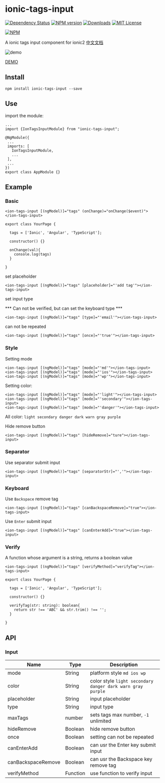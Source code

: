 # ionic-tags-input

[![Dependency Status](https://david-dm.org/HsuanXyz/ionic-tags-input.svg)](https://david-dm.org/HsuanXyz/ionic-tags-input)
[![NPM version][npm-image]][npm-url] [![Downloads][downloads-image]][downloads-url] [![MIT License][license-image]][license-url]

[![NPM](https://nodei.co/npm/ionic-tags-input.png?downloads=true&stars=true)](https://nodei.co/npm/ionic-tags-input/)

A ionic tags input component for ionic2
[中文文档](https://github.com/HsuanXyz/ionic-tags-input/blob/master/README-CN.md)


![demo](https://github.com/HsuanXyz/hsuanxyz.github.io/blob/master/assets/ionic-tags-input/tags.png?raw=true)

[DEMO](https://hsuanxyz.github.io/demo/ionic-tags-input/)
## Install

`npm install ionic-tags-input --save`

## Use
 import the module:

 ```
 ...
 import {IonTagsInputModule} from "ionic-tags-input";

@NgModule({
  ...
  imports: [
    IonTagsInputModule,
    ...
  ],
  ...
})
export class AppModule {}

 ```

## Example

### Basic

```
<ion-tags-input [(ngModel)]="tags" (onChange)="onChange($event)"></ion-tags-input>
```

```
export class YourPage {

  tags = ['Ionic', 'Angular', 'TypeScript'];

  constructor() {}

  onChange(val){
    console.log(tags)
  }

}
```

set placeholder

```
<ion-tags-input [(ngModel)]="tags" [placeholder]="'add tag'"></ion-tags-input>
```

set input type

*** Can not be verified, but can set the keyboard type ***

```
<ion-tags-input [(ngModel)]="tags" [type]="'email'"></ion-tags-input>
```

can not be repeated

```
<ion-tags-input [(ngModel)]="tags" [once]="'true'"></ion-tags-input>
```

### Style

Setting mode

```
<ion-tags-input [(ngModel)]="tags" [mode]="'md'"></ion-tags-input>
<ion-tags-input [(ngModel)]="tags" [mode]="'ios'"></ion-tags-input>
<ion-tags-input [(ngModel)]="tags" [mode]="'wp'"></ion-tags-input>
```

Setting color:

```
<ion-tags-input [(ngModel)]="tags" [mode]="'light'"></ion-tags-input>
<ion-tags-input [(ngModel)]="tags" [mode]="'secondary'"></ion-tags-input>
<ion-tags-input [(ngModel)]="tags" [mode]="'danger'"></ion-tags-input>
```
All color: `light secondary danger dark warn gray purple`

Hide remove button

```
<ion-tags-input [(ngModel)]="tags" [hideRemove]="ture"></ion-tags-input>
```

### Separator

Use separator submit input
```
<ion-tags-input [(ngModel)]="tags" [separatorStr]="','"></ion-tags-input>
```

### Keyboard

Use `Backspace` remove tag

```
<ion-tags-input [(ngModel)]="tags" [canBackspaceRemove]="true"></ion-tags-input>
```

Use `Enter` submit input

```
<ion-tags-input [(ngModel)]="tags" [canEnterAdd]="true"></ion-tags-input>
```

### Verify

A function whose argument is a string, returns a boolean value

```
<ion-tags-input [(ngModel)]="tags" [verifyMethod]="verifyTag"></ion-tags-input>
```

```
export class YourPage {

  tags = ['Ionic', 'Angular', 'TypeScript'];

  constructor() {}

  verifyTag(str: string): boolean{
    return str !== 'ABC' && str.trim() !== '';
  }

}
```

## API
### Input
| Name            | Type          | Description |
| --------------- | ------------- | ----------- |
| mode            | String        | platform style `md ios wp`     |
| color           | String        | color style `light secondary danger dark warn gray purple`   |
| placeholder     | String        | input placeholder |
| type            | String        | input type    |
| maxTags         | number        | sets tags max number, `-1` unlimited |
| hideRemove      | Boolean       | hide remove button   |
| once            | Boolean       | setting can not be repeated  |
| canEnterAdd     | Boolean       | can usr the Enter key submit input |
| canBackspaceRemove | Boolean    | can usr the Backspace key remove tag |
| verifyMethod    | Function      | use function to verify input|

[npm-url]: https://www.npmjs.com/package/ionic-tags-input
[npm-image]: https://img.shields.io/npm/v/ionic-tags-input.svg

[downloads-image]: https://img.shields.io/npm/dm/ionic-tags-input.svg
[downloads-url]: http://badge.fury.io/js/ionic-tags-input

[license-image]: http://img.shields.io/badge/license-MIT-blue.svg?style=flat
[license-url]: LICENSE
